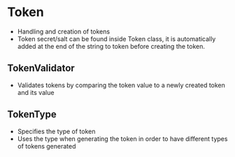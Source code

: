 # Token
- Handling and creation of tokens
- Token secret/salt can be found inside Token class, it is automatically added at the end of the string to token before creating the token.

## TokenValidator
- Validates tokens by comparing the token value to a newly created token and its value

## TokenType
- Specifies the type of token
- Uses the type when generating the token in order to have different types of tokens generated